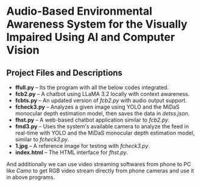 # Audio-Based Environmental Awareness System for the Visually Impaired Using AI and Computer Vision

## Project Files and Descriptions

- **ffull.py** – Its the program with all the below codes integrated. 
- **fcb2.py** – A chatbot using LLaMA 3.2 locally with context awareness.  
- **fcbts.py** – An updated version of *fcb2.py* with audio output support.  
- **fcheck3.py** – Analyzes a given image using YOLO and the MiDaS monocular depth estimation model, then saves the data in *detss.json*.  
- **fhst.py** – A web-based chatbot application similar to *fcb2.py*.  
- **fmd3.py** – Uses the system's available camera to analyze the feed in real-time with YOLO and the MiDaS monocular depth estimation model, similar to *fcheck3.py*.  
- **1.jpg** – A reference image for testing with *fcheck3.py*.  
- **index.html** – The HTML interface for *fhst.py*.

And additionally we can use video streaming softwares from phone to PC like *Camo* to get RGB video stream directly from phone cameras and use it in above programs.
